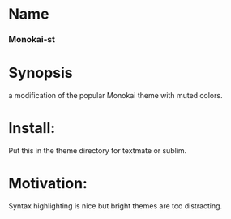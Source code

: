 # Name
### Monokai-st

# Synopsis
a modification of the popular Monokai theme with muted colors.

# Install:
Put this in the theme directory for textmate or sublim.

# Motivation:
Syntax highlighting is nice but bright themes are too distracting.
